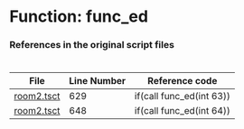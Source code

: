 # Function: func_ed 
### References in the original script files

#

| File | Line Number | Reference code |
| --- | --- | --- |
| [room2.tsct](../../../out/room2.tsct#L629) | 629 | if(call func_ed(int 63)) |
| [room2.tsct](../../../out/room2.tsct#L648) | 648 | if(call func_ed(int 64)) |
